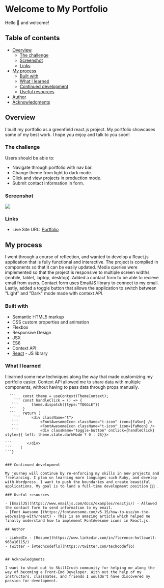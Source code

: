 # Welcome to My Portfolio

Hello 👋  and welcome!

## Table of contents

- [Overview](#overview)
  - [The challenge](#the-challenge)
  - [Screenshot](#screenshot)
  - [Links](#links)
- [My process](#my-process)
  - [Built with](#built-with)
  - [What I learned](#what-i-learned)
  - [Continued development](#continued-development)
  - [Useful resources](#useful-resources)
- [Author](#author)
- [Acknowledgments](#acknowledgments)


## Overview
I built my portfolio as a greenfield react.js project. My portfolio showcases some of my best work. I hope you enjoy and talk to you soon!

### The challenge

Users should be able to:

- Navigate through portfolio with nav bar.
- Change theme from light to dark mode.
- Click and view projects in production mode.
- Submit contact information in form.


### Screenshot

![](./screenshot.gif)

### Links

- Live Site URL: [Portfolio](https://flo1244.github.io/my-portfolio/)

## My process
I went through a course of reflection, and wanted to develop a React.js application that is fully functional and interactive. The project is complied in components so that it can be easily updated. Media queries were implemented so that the project is responsive to multiple screen widths (mobile, tablet, laptop, desktop). Added a contact form to be able to recieve email from users. Contact form uses EmailJS library to connect to my email. Lastly, added a toggle button that allows the application to switch between "Light" and "Dark" mode made with context API.

### Built with

- Semantic HTML5 markup
- CSS custom properties and animation
- Flexbox
- Responsive Design
- JSX
- ES6
- Context API
- [React](https://reactjs.org/) - JS library

### What I learned

I learned some new techniques along the way that made customizing my portfolio easier. Context API allowed me to share data with multiple components, without having to pass data through props manually.

```const Toggle = () => {
  ```   const theme = useContext(ThemeContext);
    ``` const handleClick = () => {
   ```      theme.dispatch({type:"TOGGLE"})
  ```   }
  ```   return (
    ```     <div className="t">
   ```          <FontAwesomeIcon className="t-icon" icon={faSun} />
   ```          <FontAwesomeIcon className="t-icon" icon={faMoon} />
   ```          <div className="toggle-button" onClick={handleClick} style={{ left: theme.state.darkMode ? 0 : 25}}>
  ```               
  ```           </div>
  ```       </div>
 ```    )
  ```} 


### Continued development

My journey will continue by re-enforcing my skills in new projects and freelancing. I plan on learning more languages such Ruby, and develop with Wordpress. I want to push the boundaries and create beautiful applications. My goal is to land a full-time development position 👩‍💻 .

### Useful resources

- [EmailJS](https://www.emailjs.com/docs/examples/reactjs/) - Allowed the contact form to send information to my email.
- [Font Awesome ](https://fontawesome.com/v5.15/how-to-use/on-the-web/using-with/react) - This is an amazing article which helped me finally understand how to implement FontAwesome icons in React.js.

## Author

- LinkedIn - [Resume](https://www.linkedin.com/in/florence-hollowell-963a16115/)
- Twitter - [@techcodeflo](https://twitter.com/techcodeflo)


## Acknowledgments

I want to shout out to SkillCrush community for helping me along the way of becoming a Front-End Developer. With out the help of my instructors, classmates, and friends I wouldn't have discovered my passion for development. 

